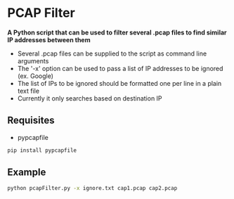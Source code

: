# PCAP Filter

**A Python script that can be used to filter several .pcap files to find similar IP addresses between them**

- Several .pcap files can be supplied to the script as command line arguments
- The '-x' option can be used to pass a list of IP addresses to be ignored (ex. Google)
- The list of IPs to be ignored should be formatted one per line in a plain text file
- Currently it only searches based on destination IP

## Requisites
- pypcapfile
```sh
pip install pypcapfile
```

## Example
```sh
python pcapFilter.py -x ignore.txt cap1.pcap cap2.pcap
```
